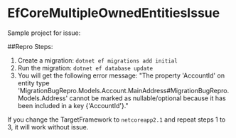 # EfCoreMultipleOwnedEntitiesIssue

Sample project for issue:

##Repro Steps:
1. Create a migration: `dotnet ef migrations add initial`
2. Run the migration: `dotnet ef database update`
3. You will get the following error message: "The property 'AccountId' on entity type 'MigrationBugRepro.Models.Account.MainAddress#MigrationBugRepro.Models.Address' cannot be marked as nullable/optional because it has been included in a key {'AccountId'}."

If you change the TargetFramework to `netcoreapp2.1` and repeat steps 1 to 3, it will work without issue.
